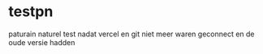 # testpn
paturain naturel test nadat vercel en git niet meer waren geconnect en de oude versie hadden
